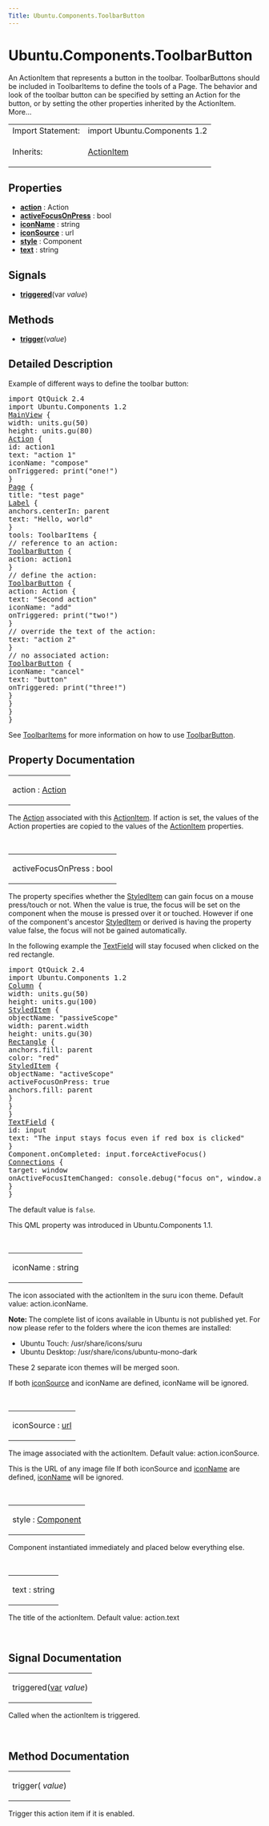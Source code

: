 ```yaml
---
Title: Ubuntu.Components.ToolbarButton
---
```


# Ubuntu.Components.ToolbarButton

<span class="subtitle"></span>
<!-- $$$ToolbarButton-brief -->
<p>An ActionItem that represents a button in the toolbar. ToolbarButtons should be included in ToolbarItems to define the tools of a Page. The behavior and look of the toolbar button can be specified by setting an Action for the button, or by setting the other properties inherited by the ActionItem. More...</p>
<!-- @@@ToolbarButton -->
<table class="alignedsummary">
<tr><td class="memItemLeft rightAlign topAlign"> Import Statement:</td><td class="memItemRight bottomAlign"> import Ubuntu.Components 1.2</td></tr><tr><td class="memItemLeft rightAlign topAlign"> Inherits:</td><td class="memItemRight bottomAlign"> <p><a href="Ubuntu.Components.ActionItem.md">ActionItem</a></p>
</td></tr></table><ul>
</ul>
<h2 id="properties">Properties</h2>
<ul>
<li class="fn"><b><b><a href="#action-prop">action</a></b></b> : Action</li>
<li class="fn"><b><b><a href="#activeFocusOnPress-prop">activeFocusOnPress</a></b></b> : bool</li>
<li class="fn"><b><b><a href="#iconName-prop">iconName</a></b></b> : string</li>
<li class="fn"><b><b><a href="#iconSource-prop">iconSource</a></b></b> : url</li>
<li class="fn"><b><b><a href="#style-prop">style</a></b></b> : Component</li>
<li class="fn"><b><b><a href="#text-prop">text</a></b></b> : string</li>
</ul>
<h2 id="signals">Signals</h2>
<ul>
<li class="fn"><b><b><a href="#triggered-signal">triggered</a></b></b>(var <i>value</i>)</li>
</ul>
<h2 id="methods">Methods</h2>
<ul>
<li class="fn"><b><b><a href="#trigger-method">trigger</a></b></b>(<i>value</i>)</li>
</ul>
<!-- $$$ToolbarButton-description -->
<h2 id="details">Detailed Description</h2>
</p>
<p>Example of different ways to define the toolbar button:</p>
<pre class="qml">import QtQuick 2.4
import Ubuntu.Components 1.2
<span class="type"><a href="Ubuntu.Components.MainView.md">MainView</a></span> {
<span class="name">width</span>: <span class="name">units</span>.<span class="name">gu</span>(<span class="number">50</span>)
<span class="name">height</span>: <span class="name">units</span>.<span class="name">gu</span>(<span class="number">80</span>)
<span class="type"><a href="Ubuntu.Components.Action.md">Action</a></span> {
<span class="name">id</span>: <span class="name">action1</span>
<span class="name">text</span>: <span class="string">&quot;action 1&quot;</span>
<span class="name">iconName</span>: <span class="string">&quot;compose&quot;</span>
<span class="name">onTriggered</span>: <span class="name">print</span>(<span class="string">&quot;one!&quot;</span>)
}
<span class="type"><a href="Ubuntu.Components.Page.md">Page</a></span> {
<span class="name">title</span>: <span class="string">&quot;test page&quot;</span>
<span class="type"><a href="Ubuntu.Components.Label.md">Label</a></span> {
<span class="name">anchors</span>.centerIn: <span class="name">parent</span>
<span class="name">text</span>: <span class="string">&quot;Hello, world&quot;</span>
}
<span class="name">tools</span>: <span class="name">ToolbarItems</span> {
<span class="comment">// reference to an action:</span>
<span class="type"><a href="index.html">ToolbarButton</a></span> {
<span class="name">action</span>: <span class="name">action1</span>
}
<span class="comment">// define the action:</span>
<span class="type"><a href="index.html">ToolbarButton</a></span> {
<span class="name">action</span>: <span class="name">Action</span> {
<span class="name">text</span>: <span class="string">&quot;Second action&quot;</span>
<span class="name">iconName</span>: <span class="string">&quot;add&quot;</span>
<span class="name">onTriggered</span>: <span class="name">print</span>(<span class="string">&quot;two!&quot;</span>)
}
<span class="comment">// override the text of the action:</span>
<span class="name">text</span>: <span class="string">&quot;action 2&quot;</span>
}
<span class="comment">// no associated action:</span>
<span class="type"><a href="index.html">ToolbarButton</a></span> {
<span class="name">iconName</span>: <span class="string">&quot;cancel&quot;</span>
<span class="name">text</span>: <span class="string">&quot;button&quot;</span>
<span class="name">onTriggered</span>: <span class="name">print</span>(<span class="string">&quot;three!&quot;</span>)
}
}
}
}</pre>
<p>See <a href="https://developer.ubuntu.comapps/qml/sdk-15.04/Ubuntu.Components.ToolbarItems/">ToolbarItems</a> for more information on how to use <a href="index.html">ToolbarButton</a>.</p>
<!-- @@@ToolbarButton -->
<h2>Property Documentation</h2>
<!-- $$$action -->
<table class="qmlname"><tr valign="top" id="action-prop"><td class="tblQmlPropNode"><p><span class="name">action</span> : <span class="type"><a href="Ubuntu.Components.Action.md">Action</a></span></p></td></tr></table><p>The <a href="Ubuntu.Components.Action.md">Action</a> associated with this <a href="Ubuntu.Components.ActionItem.md">ActionItem</a>. If action is set, the values of the Action properties are copied to the values of the <a href="Ubuntu.Components.ActionItem.md">ActionItem</a> properties.</p>
<!-- @@@action -->
<br/>
<!-- $$$activeFocusOnPress -->
<table class="qmlname"><tr valign="top" id="activeFocusOnPress-prop"><td class="tblQmlPropNode"><p><span class="name">activeFocusOnPress</span> : <span class="type">bool</span></p></td></tr></table><p>The property specifies whether the <a href="Ubuntu.Components.StyledItem.md">StyledItem</a> can gain focus on a mouse press/touch or not. When the value is true, the focus will be set on the component when the mouse is pressed over it or touched. However if one of the component's ancestor <a href="Ubuntu.Components.StyledItem.md">StyledItem</a> or derived is having the property value false, the focus will not be gained automatically.</p>
<p>In the following example the <a href="Ubuntu.Components.TextField.md">TextField</a> will stay focused when clicked on the red rectangle.</p>
<pre class="qml">import QtQuick 2.4
import Ubuntu.Components 1.2
<span class="type"><a href="../sdk-14.10/QtQuick.Column.md">Column</a></span> {
<span class="name">width</span>: <span class="name">units</span>.<span class="name">gu</span>(<span class="number">50</span>)
<span class="name">height</span>: <span class="name">units</span>.<span class="name">gu</span>(<span class="number">100</span>)
<span class="type"><a href="Ubuntu.Components.StyledItem.md">StyledItem</a></span> {
<span class="name">objectName</span>: <span class="string">&quot;passiveScope&quot;</span>
<span class="name">width</span>: <span class="name">parent</span>.<span class="name">width</span>
<span class="name">height</span>: <span class="name">units</span>.<span class="name">gu</span>(<span class="number">30</span>)
<span class="type"><a href="../sdk-14.10/QtQuick.Rectangle.md">Rectangle</a></span> {
<span class="name">anchors</span>.fill: <span class="name">parent</span>
<span class="name">color</span>: <span class="string">&quot;red&quot;</span>
<span class="type"><a href="Ubuntu.Components.StyledItem.md">StyledItem</a></span> {
<span class="name">objectName</span>: <span class="string">&quot;activeScope&quot;</span>
<span class="name">activeFocusOnPress</span>: <span class="number">true</span>
<span class="name">anchors</span>.fill: <span class="name">parent</span>
}
}
}
<span class="type"><a href="Ubuntu.Components.TextField.md">TextField</a></span> {
<span class="name">id</span>: <span class="name">input</span>
<span class="name">text</span>: <span class="string">&quot;The input stays focus even if red box is clicked&quot;</span>
}
<span class="name">Component</span>.onCompleted: <span class="name">input</span>.<span class="name">forceActiveFocus</span>()
<span class="type"><a href="../sdk-14.10/QtQml.Connections.md">Connections</a></span> {
<span class="name">target</span>: <span class="name">window</span>
<span class="name">onActiveFocusItemChanged</span>: <span class="name">console</span>.<span class="name">debug</span>(<span class="string">&quot;focus on&quot;</span>, <span class="name">window</span>.<span class="name">activeFocusItem</span>)
}
}</pre>
<p>The default value is <code>false</code>.</p>
<p>This QML property was introduced in  Ubuntu.Components 1.1.</p>
<!-- @@@activeFocusOnPress -->
<br/>
<!-- $$$iconName -->
<table class="qmlname"><tr valign="top" id="iconName-prop"><td class="tblQmlPropNode"><p><span class="name">iconName</span> : <span class="type">string</span></p></td></tr></table><p>The icon associated with the actionItem in the suru icon theme. Default value: action.iconName.</p>
<p><b>Note: </b>The complete list of icons available in Ubuntu is not published yet. For now please refer to the folders where the icon themes are installed:</p><ul>
<li>Ubuntu Touch: /usr/share/icons/suru</li>
<li>Ubuntu Desktop: /usr/share/icons/ubuntu-mono-dark</li>
</ul>
<p>These 2 separate icon themes will be merged soon.</p>
<p>If both <a href="Ubuntu.Components.ActionItem.md#iconSource-prop">iconSource</a> and iconName are defined, iconName will be ignored.</p>
<!-- @@@iconName -->
<br/>
<!-- $$$iconSource -->
<table class="qmlname"><tr valign="top" id="iconSource-prop"><td class="tblQmlPropNode"><p><span class="name">iconSource</span> : <span class="type"><a href="http://doc.qt.io/qt-5/qml-url.html">url</a></span></p></td></tr></table><p>The image associated with the actionItem. Default value: action.iconSource.</p>
<p>This is the URL of any image file If both iconSource and <a href="Ubuntu.Components.ActionItem.md#iconName-prop">iconName</a> are defined, <a href="Ubuntu.Components.ActionItem.md#iconName-prop">iconName</a> will be ignored.</p>
<!-- @@@iconSource -->
<br/>
<!-- $$$style -->
<table class="qmlname"><tr valign="top" id="style-prop"><td class="tblQmlPropNode"><p><span class="name">style</span> : <span class="type"><a href="../sdk-14.10/QtQml.Component.md">Component</a></span></p></td></tr></table><p>Component instantiated immediately and placed below everything else.</p>
<!-- @@@style -->
<br/>
<!-- $$$text -->
<table class="qmlname"><tr valign="top" id="text-prop"><td class="tblQmlPropNode"><p><span class="name">text</span> : <span class="type">string</span></p></td></tr></table><p>The title of the actionItem. Default value: action.text</p>
<!-- @@@text -->
<br/>
<h2>Signal Documentation</h2>
<!-- $$$triggered -->
<table class="qmlname"><tr valign="top" id="triggered-signal"><td class="tblQmlFuncNode"><p><span class="name">triggered</span>(<span class="type"><a href="http://doc.qt.io/qt-5/qml-var.html">var</a></span><i> value</i>)</p></td></tr></table><p>Called when the actionItem is triggered.</p>
<!-- @@@triggered -->
<br/>
<h2>Method Documentation</h2>
<!-- $$$trigger -->
<table class="qmlname"><tr valign="top" id="trigger-method"><td class="tblQmlFuncNode"><p><span class="name">trigger</span>(<i> value</i>)</p></td></tr></table><p>Trigger this action item if it is enabled.</p>
<!-- @@@trigger -->
<br/>
